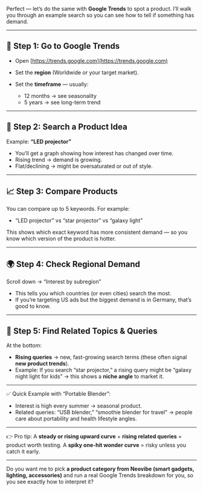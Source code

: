 Perfect — let’s do the same with **Google Trends** to spot a product. I’ll walk you through an example search so you can see how to tell if something has demand.

---

## 🔎 Step 1: Go to Google Trends

* Open [https://trends.google.com](https://trends.google.com)
* Set the **region** (Worldwide or your target market).
* Set the **timeframe** — usually:

  * 12 months → see seasonality
  * 5 years → see long-term trend

---

## 🛒 Step 2: Search a Product Idea

Example: **“LED projector”**

* You’ll get a graph showing how interest has changed over time.
* Rising trend → demand is growing.
* Flat/declining → might be oversaturated or out of style.

---

## 📈 Step 3: Compare Products

You can compare up to 5 keywords. For example:

* “LED projector” vs “star projector” vs “galaxy light”

This shows which exact keyword has more consistent demand — so you know which version of the product is hotter.

---

## 🌍 Step 4: Check Regional Demand

Scroll down → “Interest by subregion”

* This tells you which countries (or even cities) search the most.
* If you’re targeting US ads but the biggest demand is in Germany, that’s good to know.

---

## 🧩 Step 5: Find Related Topics & Queries

At the bottom:

* **Rising queries** → new, fast-growing search terms (these often signal **new product trends**).
* Example: If you search “star projector,” a rising query might be “galaxy night light for kids” → this shows a **niche angle** to market it.

---

✅ Quick Example with “Portable Blender”:

* Interest is high every summer → seasonal product.
* Related queries: “USB blender,” “smoothie blender for travel” → people care about portability and health lifestyle angles.

---

👉 Pro tip: A **steady or rising upward curve** + **rising related queries** = product worth testing. A **spiky one-hit wonder curve** = risky unless you catch it early.

---

Do you want me to pick **a product category from Neovibe (smart gadgets, lighting, accessories)** and run a real Google Trends breakdown for you, so you see exactly how to interpret it?
